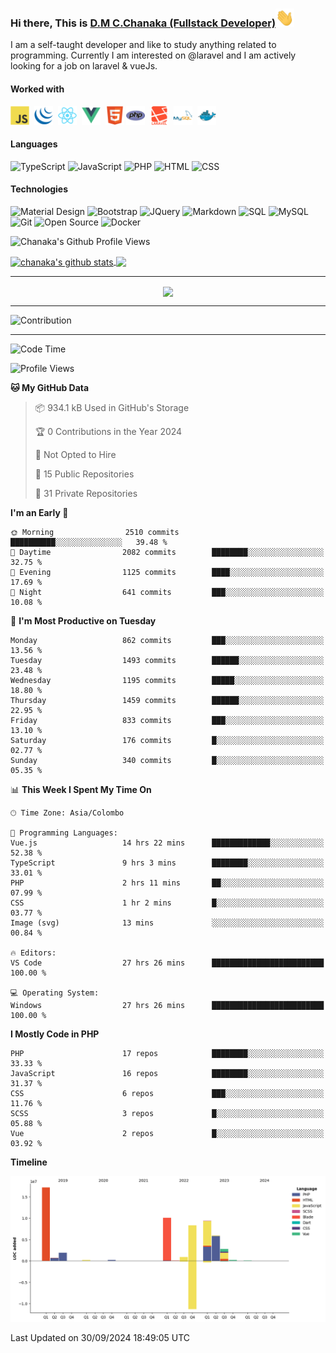 <!-- ### Hi there  -->
<h3>Hi there, This is <a href="#">D.M C.Chanaka (Fullstack Developer)</a><img src="https://raw.githubusercontent.com/ABSphreak/ABSphreak/master/gifs/Hi.gif" width="30px"></h3>

<p>I am a self-taught developer and like to study anything related to programming. Currently I am interested on @laravel and I am actively looking for a job on laravel & vueJs.</p>

#### Worked with

<img width="30px" src="https://raw.githubusercontent.com/devicons/devicon/master/icons/javascript/javascript-original.svg" alt="cchanaka: Javascript" />&nbsp;
<img width="30px" src="https://raw.githubusercontent.com/devicons/devicon/master/icons/jquery/jquery-original.svg" alt="cchanaka: Jquery" />&nbsp; 
<img width="30px" src="https://raw.githubusercontent.com/devicons/devicon/master/icons/react/react-original.svg" alt="cchanaka: React" />&nbsp; 
<img width="30px" src="https://raw.githubusercontent.com/devicons/devicon/master/icons/vuejs/vuejs-original.svg" alt="cchanaka: VueJS" />&nbsp;
<img width="30px" src="https://raw.githubusercontent.com/devicons/devicon/master/icons/html5/html5-original.svg" alt="cchanaka: HTML5" /> 
<img width="30px" src="https://raw.githubusercontent.com/devicons/devicon/master/icons/php/php-original.svg" alt="cchanaka: PHP" />&nbsp;
<img width="30px" src="https://raw.githubusercontent.com/devicons/devicon/master/icons/laravel/laravel-plain-wordmark.svg" alt="cchanaka: Laravel" />&nbsp; 
<img width="30px" src="https://raw.githubusercontent.com/devicons/devicon/master/icons/mysql/mysql-original-wordmark.svg" alt="cchanaka: MySQL" />&nbsp; 
<img width="30px" src="https://raw.githubusercontent.com/devicons/devicon/master/icons/docker/docker-original.svg" alt="cchanaka: Docker" />

#### Languages

![TypeScript](https://img.shields.io/badge/-TypeScript-fff?&logo=TypeScript&logoColor=007ACC)
![JavaScript](https://img.shields.io/badge/-JavaScript-fff?&logo=JavaScript&logoColor=ddc508)
![PHP](https://img.shields.io/badge/-PHP-fff?&logo=PHP)
![HTML](https://img.shields.io/badge/-HTML-fff?&logo=HTML5)
![CSS](https://img.shields.io/badge/-CSS-fff?&logo=CSS3&logoColor=blue)

#### Technologies
![Material Design](https://img.shields.io/badge/-Material%20Design-fff?style=flat&logo=material-design&logoColor=blue)
![Bootstrap](https://img.shields.io/badge/-Bootstrap-fff?style=flat&logo=bootstrap&logoColor=563D7C)
![JQuery](https://img.shields.io/badge/-JQuery-fff?style=flat&logo=jquery&logoColor=blue)
![Markdown](https://img.shields.io/badge/-Markdown-fff?style=flat&logo=markdown&logoColor=black)
![SQL](https://img.shields.io/badge/-SQL-fff?style=flat&logo=Microsoft-SQL-Server&logoColor=blue)
![MySQL](https://img.shields.io/badge/-MySQL-fff?style=flat&logo=mysql)
![Git](https://img.shields.io/badge/-Git-fff?style=flat&logo=git)
![Open Source](https://img.shields.io/badge/-Open%20Source-fff?style=flat&logo=open-source-Initiative)
![Docker](https://img.shields.io/badge/-Docker-fff?style=flat&logo=Docker)

![Chanaka's Github Profile Views](https://komarev.com/ghpvc/?username=dmcchanaka&color=blueviolet) 

<a href="https://github.com/dmcchanaka">
    <img height="150px" align="center" src="https://github-readme-stats.vercel.app/api?username=dmcchanaka&show_icons=true&include_all_commits=true&theme=radical&line_height=27&count_private=true" alt="chanaka's github stats"/>
</a>

<a href="https://github.com/dmcchanaka">
    <img height="150px" align="center" src="https://github-readme-stats.vercel.app/api/top-langs/?username=dmcchanaka&theme=radical&layout=compact&langs_count=10" />
</a>
<hr>
<div align="center">
<a href="https://github.com/dmcchanaka">
    <img align="center" src="https://github-readme-streak-stats.herokuapp.com/?user=dmcchanaka&hide_border=true&theme=radical" />
</a>
<hr>
</div>

![Contribution](https://activity-graph.herokuapp.com/graph?username=dmcchanaka&theme=react-dark&hide_border=true&area=true&include_all_commits=true)
<hr>

<!--START_SECTION:waka-->
![Code Time](http://img.shields.io/badge/Code%20Time-3%2C551%20hrs%2022%20mins-blue)

![Profile Views](http://img.shields.io/badge/Profile%20Views-0-blue)

**🐱 My GitHub Data** 

> 📦 934.1 kB Used in GitHub's Storage 
 > 
> 🏆 0 Contributions in the Year 2024
 > 
> 🚫 Not Opted to Hire
 > 
> 📜 15 Public Repositories 
 > 
> 🔑 31 Private Repositories 
 > 
**I'm an Early 🐤** 

```text
🌞 Morning                2510 commits        ██████████░░░░░░░░░░░░░░░   39.48 % 
🌆 Daytime                2082 commits        ████████░░░░░░░░░░░░░░░░░   32.75 % 
🌃 Evening                1125 commits        ████░░░░░░░░░░░░░░░░░░░░░   17.69 % 
🌙 Night                  641 commits         ███░░░░░░░░░░░░░░░░░░░░░░   10.08 % 
```
📅 **I'm Most Productive on Tuesday** 

```text
Monday                   862 commits         ███░░░░░░░░░░░░░░░░░░░░░░   13.56 % 
Tuesday                  1493 commits        ██████░░░░░░░░░░░░░░░░░░░   23.48 % 
Wednesday                1195 commits        █████░░░░░░░░░░░░░░░░░░░░   18.80 % 
Thursday                 1459 commits        ██████░░░░░░░░░░░░░░░░░░░   22.95 % 
Friday                   833 commits         ███░░░░░░░░░░░░░░░░░░░░░░   13.10 % 
Saturday                 176 commits         █░░░░░░░░░░░░░░░░░░░░░░░░   02.77 % 
Sunday                   340 commits         █░░░░░░░░░░░░░░░░░░░░░░░░   05.35 % 
```


📊 **This Week I Spent My Time On** 

```text
🕑︎ Time Zone: Asia/Colombo

💬 Programming Languages: 
Vue.js                   14 hrs 22 mins      █████████████░░░░░░░░░░░░   52.38 % 
TypeScript               9 hrs 3 mins        ████████░░░░░░░░░░░░░░░░░   33.01 % 
PHP                      2 hrs 11 mins       ██░░░░░░░░░░░░░░░░░░░░░░░   07.99 % 
CSS                      1 hr 2 mins         █░░░░░░░░░░░░░░░░░░░░░░░░   03.77 % 
Image (svg)              13 mins             ░░░░░░░░░░░░░░░░░░░░░░░░░   00.84 % 

🔥 Editors: 
VS Code                  27 hrs 26 mins      █████████████████████████   100.00 % 

💻 Operating System: 
Windows                  27 hrs 26 mins      █████████████████████████   100.00 % 
```

**I Mostly Code in PHP** 

```text
PHP                      17 repos            ████████░░░░░░░░░░░░░░░░░   33.33 % 
JavaScript               16 repos            ████████░░░░░░░░░░░░░░░░░   31.37 % 
CSS                      6 repos             ███░░░░░░░░░░░░░░░░░░░░░░   11.76 % 
SCSS                     3 repos             █░░░░░░░░░░░░░░░░░░░░░░░░   05.88 % 
Vue                      2 repos             █░░░░░░░░░░░░░░░░░░░░░░░░   03.92 % 
```



**Timeline**

![Lines of Code chart](https://raw.githubusercontent.com/dmcchanaka/dmcchanaka/main/assets/bar_graph.png)


 Last Updated on 30/09/2024 18:49:05 UTC
<!--END_SECTION:waka-->

